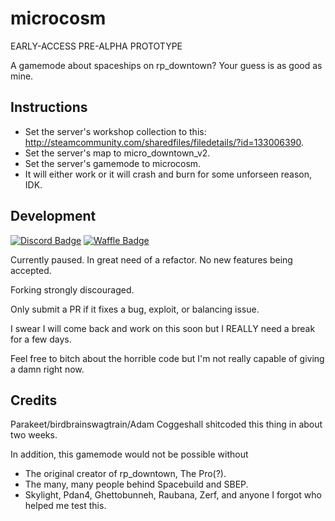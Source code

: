 # microcosm
EARLY-ACCESS PRE-ALPHA PROTOTYPE

A gamemode about spaceships on rp_downtown? Your guess is as good as mine.

## Instructions
- Set the server's workshop collection to this: http://steamcommunity.com/sharedfiles/filedetails/?id=133006390.
- Set the server's map to micro_downtown_v2.
- Set the server's gamemode to microcosm.
- It will either work or it will crash and burn for some unforseen reason, IDK.

## Development

[![Discord Badge](https://img.shields.io/badge/Developer_Discord-Join-blue.svg)](https://discord.gg/Gzg3Wjx) [![Waffle Badge](https://badge.waffle.io/birdbrainswagtrain/microcosm.png?label=ready&title=Ready)](https://waffle.io/birdbrainswagtrain/microcosm)

Currently paused. In great need of a refactor. No new features being accepted.

Forking strongly discouraged.

Only submit a PR if it fixes a bug, exploit, or balancing issue.

I swear I will come back and work on this soon but I REALLY need a break for a few days.

Feel free to bitch about the horrible code but I'm not really capable of giving a damn right now.

## Credits
Parakeet/birdbrainswagtrain/Adam Coggeshall shitcoded this thing in about two weeks.

In addition, this gamemode would not be possible without
- The original creator of rp_downtown, The Pro(?).
- The many, many people behind Spacebuild and SBEP.
- Skylight, Pdan4, Ghettobunneh, Raubana, Zerf, and anyone I forgot who helped me test this.
